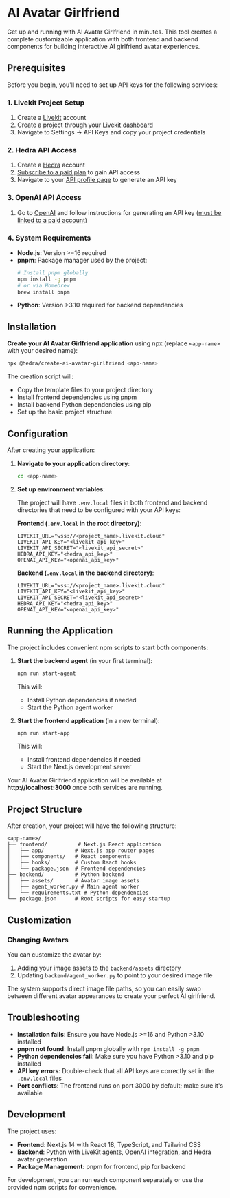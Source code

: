 # AI Avatar Girlfriend

Get up and running with AI Avatar Girlfriend in minutes. This tool creates a complete customizable application with both frontend and backend components for building interactive AI girlfriend avatar experiences.

## Prerequisites

Before you begin, you'll need to set up API keys for the following services:

### 1. Livekit Project Setup

1. Create a [Livekit](https://livekit.io/) account
2. Create a project through your [Livekit dashboard](https://cloud.livekit.io/projects)
3. Navigate to Settings → API Keys and copy your project credentials

### 2. Hedra API Access

1. Create a [Hedra](https://www.hedra.com/) account
2. [Subscribe to a paid plan](https://www.hedra.com/plans) to gain API access
3. Navigate to your [API profile page](https://www.hedra.com/api-profile) to generate an API key

### 3. OpenAI API Access

1. Go to [OpenAI](https://platform.openai.com/) and follow instructions for generating an API key ([must be linked to a paid account](https://openai.com/index/introducing-the-realtime-api/?utm_source=chatgpt.com))

### 4. System Requirements

- **Node.js**: Version >=16 required
- **pnpm**: Package manager used by the project:
  ```sh
  # Install pnpm globally
  npm install -g pnpm
  # or via Homebrew
  brew install pnpm
  ```
- **Python**: Version >3.10 required for backend dependencies

## Installation

**Create your AI Avatar Girlfriend application** using npx (replace `<app-name>` with your desired name):

```sh
npx @hedra/create-ai-avatar-girlfriend <app-name>
```

The creation script will:
- Copy the template files to your project directory
- Install frontend dependencies using pnpm
- Install backend Python dependencies using pip
- Set up the basic project structure

## Configuration

After creating your application:

1. **Navigate to your application directory**:
   ```sh
   cd <app-name>
   ```

2. **Set up environment variables**:
   
   The project will have `.env.local` files in both frontend and backend directories that need to be configured with your API keys:

   **Frontend (`.env.local` in the root directory)**:
   ```env
   LIVEKIT_URL="wss://<project_name>.livekit.cloud"
   LIVEKIT_API_KEY="<livekit_api_key>"
   LIVEKIT_API_SECRET="<livekit_api_secret>"
   HEDRA_API_KEY="<hedra_api_key>"
   OPENAI_API_KEY="<openai_api_key>"
   ```

   **Backend (`.env.local` in the backend directory)**:
   ```env
   LIVEKIT_URL="wss://<project_name>.livekit.cloud"
   LIVEKIT_API_KEY="<livekit_api_key>"
   LIVEKIT_API_SECRET="<livekit_api_secret>"
   HEDRA_API_KEY="<hedra_api_key>"
   OPENAI_API_KEY="<openai_api_key>"
   ```

## Running the Application

The project includes convenient npm scripts to start both components:

1. **Start the backend agent** (in your first terminal):
   ```sh
   npm run start-agent
   ```
   This will:
   - Install Python dependencies if needed
   - Start the Python agent worker

2. **Start the frontend application** (in a new terminal):
   ```sh
   npm run start-app
   ```
   This will:
   - Install frontend dependencies if needed
   - Start the Next.js development server

Your AI Avatar Girlfriend application will be available at **http://localhost:3000** once both services are running.

## Project Structure

After creation, your project will have the following structure:

```
<app-name>/
├── frontend/          # Next.js React application
│   ├── app/          # Next.js app router pages
│   ├── components/   # React components
│   ├── hooks/        # Custom React hooks
│   └── package.json  # Frontend dependencies
├── backend/          # Python backend
│   ├── assets/       # Avatar image assets
│   ├── agent_worker.py # Main agent worker
│   └── requirements.txt # Python dependencies
└── package.json      # Root scripts for easy startup
```

## Customization

### Changing Avatars

You can customize the avatar by:

1. Adding your image assets to the `backend/assets` directory
2. Updating `backend/agent_worker.py` to point to your desired image file

The system supports direct image file paths, so you can easily swap between different avatar appearances to create your perfect AI girlfriend.

## Troubleshooting

- **Installation fails**: Ensure you have Node.js >=16 and Python >3.10 installed
- **pnpm not found**: Install pnpm globally with `npm install -g pnpm`
- **Python dependencies fail**: Make sure you have Python >3.10 and pip installed
- **API key errors**: Double-check that all API keys are correctly set in the `.env.local` files
- **Port conflicts**: The frontend runs on port 3000 by default; make sure it's available

## Development

The project uses:
- **Frontend**: Next.js 14 with React 18, TypeScript, and Tailwind CSS
- **Backend**: Python with LiveKit agents, OpenAI integration, and Hedra avatar generation
- **Package Management**: pnpm for frontend, pip for backend

For development, you can run each component separately or use the provided npm scripts for convenience.
